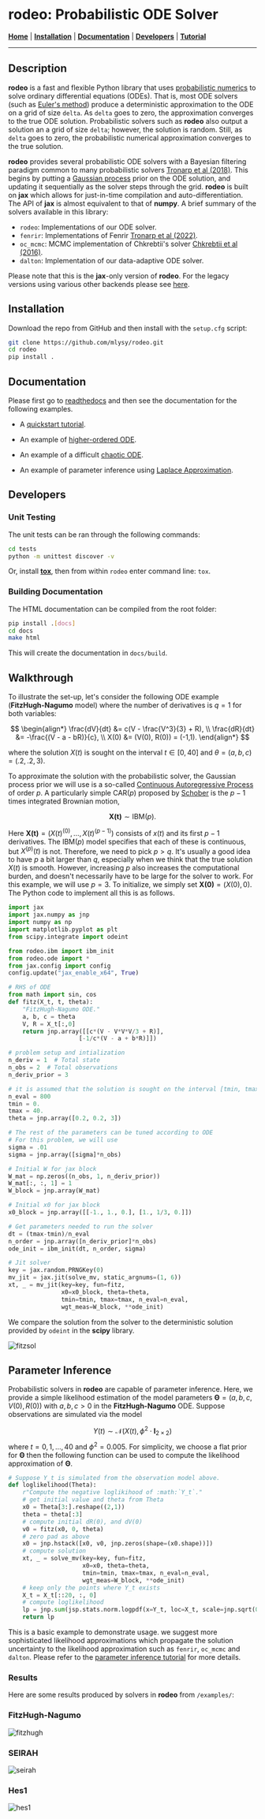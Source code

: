 # **rodeo:** Probabilistic ODE Solver

[**Home**](https://rodeo.readthedocs.io/)
| [**Installation**](#installation)
| [**Documentation**](#documentation)
| [**Developers**](#developers)
| [**Tutorial**](#walkthrough)

---

## Description

**rodeo** is a fast and flexible Python library that uses [probabilistic numerics](http://probabilistic-numerics.org/) to solve ordinary differential equations (ODEs).  That is, most ODE solvers (such as [Euler's method](https://en.wikipedia.org/wiki/Euler_method)) produce a deterministic approximation to the ODE on a grid of size `delta`.  As `delta` goes to zero, the approximation converges to the true ODE solution.  Probabilistic solvers such as **rodeo** also output a solution an a grid of size `delta`; however, the solution is random.  Still, as `delta` goes to zero, the probabilistic numerical approximation converges to the true solution. 

**rodeo** provides several probabilistic ODE solvers with a Bayesian filtering paradigm common to many probabilistic solvers [Tronarp et al (2018)](http://arxiv.org/abs/1810.03440). This begins by putting a [Gaussian process](https://en.wikipedia.org/wiki/Gaussian_process) prior on the ODE solution, and updating it sequentially as the solver steps through the grid. **rodeo** is built on **jax** which allows for just-in-time compilation and auto-differentiation. The API of **jax** is almost equivalent to that of **numpy**. A brief summary of the solvers available in this library:

- `rodeo`: Implementations of our ODE solver.
- `fenrir`: Implementations of Fenrir [Tronarp et al (2022)](https://proceedings.mlr.press/v162/tronarp22a.html).
- `oc_mcmc`: MCMC implementation of Chkrebtii's solver [Chkrebtii et al (2016)](https://projecteuclid.org/euclid.ba/1473276259).
- `dalton`: Implementation of our data-adaptive ODE solver.

Please note that this is the **jax**-only version of **rodeo**. For the legacy versions using various other backends please see [here](https://github.com/mlysy/rodeo-legacy).

## Installation

Download the repo from GitHub and then install with the `setup.cfg` script:
```bash
git clone https://github.com/mlysy/rodeo.git
cd rodeo
pip install .
```

## Documentation

Please first go to [readthedocs](https://rodeo.readthedocs.io/) and then see the documentation for the following examples. 

- A [quickstart tutorial](docs/examples/tutorial.md).

- An example of [higher-ordered ODE](docs/examples/higher_order.md).

- An example of a difficult [chaotic ODE](docs/examples/lorenz.md).

- An example of parameter inference using [Laplace Approximation](docs/examples/parameter.md).

## Developers

### Unit Testing

The unit tests can be ran through the following commands:
```bash
cd tests
python -m unittest discover -v
```

Or, install [**tox**](https://tox.wiki/en/latest/index.html), then from within `rodeo` enter command line: `tox`.

### Building Documentation

The HTML documentation can be compiled from the root folder:
```bash
pip install .[docs]
cd docs
make html
```
This will create the documentation in `docs/build`.

## Walkthrough

To illustrate the set-up, let's consider the following ODE example (**FitzHugh-Nagumo** model) where the number of derivatives is $q=1$ for both variables:

$$
\begin{align*}
    \frac{dV}{dt} &= c(V - \frac{V^3}{3} + R), \\
    \frac{dR}{dt} &= -\frac{(V - a - bR)}{c}, \\
    X(0) &= (V(0), R(0)) = (-1,1).
\end{align*}
$$

where the solution $X(t)$ is sought on the interval $t \in [0, 40]$ and $\theta = (a,b,c) = (.2,.2,3)$.  

To approximate the solution with the probabilistic solver, the Gaussian process prior we will use is a so-called 
[Continuous Autoregressive Process](https://CRAN.R-project.org/package=cts/vignettes/kf.pdf) of order $p$. 
A particularly simple $\mathrm{CAR}(p)$ proposed by [Schober](http://link.springer.com/10.1007/s11222-017-9798-7) is the 
$p-1$ times integrated Brownian motion, 

$$
\begin{equation*}
\boldsymbol{X(t)} \sim \mathrm{IBM}(p).
\end{equation*}
$$

Here $\boldsymbol{X(t)} = \big(X(t)^{(0)}, \ldots, X(t)^{(p-1)}\big)$ consists of $x(t)$ and its first $p-1$ derivatives. 
The $\mathrm{IBM}(p)$ model specifies that each of these is continuous, but $X^{(p)}(t)$ is not. 
Therefore, we need to pick $p > q$. It's usually a good idea to have $p$ a bit larger than $q$, especially when 
we think that the true solution $X(t)$ is smooth. However, increasing $p$ also increases the computational burden, 
and doesn't necessarily have to be large for the solver to work.  For this example, we will use $p=3$. 
To initialize, we simply set $\boldsymbol{X(0)} = (X(0), 0)$. The Python code to implement all this is as follows.

```python
import jax
import jax.numpy as jnp
import numpy as np
import matplotlib.pyplot as plt
from scipy.integrate import odeint

from rodeo.ibm import ibm_init
from rodeo.ode import *
from jax.config import config
config.update("jax_enable_x64", True)

# RHS of ODE
from math import sin, cos
def fitz(X_t, t, theta):
    "FitzHugh-Nagumo ODE."
    a, b, c = theta
    V, R = X_t[:,0]
    return jnp.array([[c*(V - V*V*V/3 + R)],
                    [-1/c*(V - a + b*R)]])

# problem setup and intialization
n_deriv = 1  # Total state
n_obs = 2  # Total observations
n_deriv_prior = 3

# it is assumed that the solution is sought on the interval [tmin, tmax].
n_eval = 800
tmin = 0.
tmax = 40.
theta = jnp.array([0.2, 0.2, 3])

# The rest of the parameters can be tuned according to ODE
# For this problem, we will use
sigma = .01
sigma = jnp.array([sigma]*n_obs)

# Initial W for jax block
W_mat = np.zeros((n_obs, 1, n_deriv_prior))
W_mat[:, :, 1] = 1
W_block = jnp.array(W_mat)

# Initial x0 for jax block
x0_block = jnp.array([[-1., 1., 0.], [1., 1/3, 0.]])

# Get parameters needed to run the solver
dt = (tmax-tmin)/n_eval
n_order = jnp.array([n_deriv_prior]*n_obs)
ode_init = ibm_init(dt, n_order, sigma)

# Jit solver
key = jax.random.PRNGKey(0)
mv_jit = jax.jit(solve_mv, static_argnums=(1, 6))
xt, _ = mv_jit(key=key, fun=fitz,
               x0=x0_block, theta=theta,
               tmin=tmin, tmax=tmax, n_eval=n_eval,
               wgt_meas=W_block, **ode_init)
```

We compare the solution from the solver to the deterministic solution provided by `odeint` in the **scipy** library. 

![fitzsol](docs/figures/fitzsol.png)

## Parameter Inference

Probabilistic solvers in **rodeo** are capable of parameter inference. Here, we provide a simple likelihood estimation of the model parameters $\boldsymbol{\Theta} = (a, b, c, V(0), R(0))$ with $a,b,c > 0$ in the **FitzHugh-Nagumo** ODE. Suppose observations are simulated via the model

$$
Y(t) \sim \mathcal{N}(X(t), \phi^2 \cdot \boldsymbol{I}_{2\times 2})
$$
where $t=0, 1, \ldots, 40$ and $\phi^2 = 0.005$. For simplicity, we choose a flat prior for $\boldsymbol{\Theta}$ then the following function can be used to compute the likelihood approximation of $\boldsymbol{\Theta}$.

```python
# Suppose Y_t is simulated from the observation model above.
def loglikelihood(Theta):
    r"Compute the negative loglikihood of :math:`Y_t`."
    # get initial value and theta from Theta
    x0 = Theta[3:].reshape((2,1))
    theta = theta[:3]
    # compute initial dR(0), and dV(0)
    v0 = fitz(x0, 0, theta)
    # zero pad as above
    x0 = jnp.hstack([x0, v0, jnp.zeros(shape=(x0.shape))])
    # compute solution
    xt, _ = solve_mv(key=key, fun=fitz,
                     x0=x0, theta=theta,
                     tmin=tmin, tmax=tmax, n_eval=n_eval,
                     wgt_meas=W_block, **ode_init)
    # keep only the points where Y_t exists
    X_t = X_t[::20, :, 0] 
    # compute loglikelihood
    lp = jnp.sum(jsp.stats.norm.logpdf(x=Y_t, loc=X_t, scale=jnp.sqrt(0.005)))
    return lp
```

This is a basic example to demonstrate usage. we suggest more sophisticated likelihood approximations which propagate the solution uncertainty to the likelihood approximation such as `fenrir`, `oc_mcmc` and `dalton`. Please refer to the [parameter inference tutorial](docs/examples/parameter.md) for more details.

### Results

Here are some results produced by solvers in **rodeo** from `/examples/`:

### FitzHugh-Nagumo

![fitzhugh](docs/figures/fitzfigure.png)

### SEIRAH

![seirah](docs/figures/seirahfigure.png)

### Hes1

![hes1](docs/figures/hes1figure.png)

